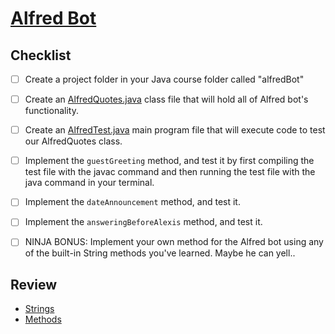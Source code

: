 # [Alfred Bot](https://login.codingdojo.com/m/315/9299/62843)

## Checklist


- [ ] Create a project folder in your Java course folder called "alfredBot"

- [ ] Create an [AlfredQuotes.java](AlfredQuotes.java) class file that will hold all of Alfred bot's functionality.

- [ ] Create an [AlfredTest.java](AlfredTest.java) main program file that will execute code to test our AlfredQuotes class.

- [ ] Implement the `guestGreeting` method, and test it by first compiling the test file with the javac command and then running the test file with the java command in your terminal.

- [ ] Implement the `dateAnnouncement` method, and test it.

- [ ] Implement the `answeringBeforeAlexis` method, and test it.

- [ ] NINJA BONUS: Implement your own method for the Alfred bot using any of the built-in String methods you've learned. Maybe he can yell..

## Review

- [Strings](https://login.codingdojo.com/m/315/9299/62840)
- [Methods](https://login.codingdojo.com/m/315/9299/62845)
